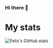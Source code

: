 ### Hi there 👋

# My stats
![Felix's GitHub stats](https://github-readme-stats.vercel.app/api?username=filtitov2001&bg_color=000000,1e0f2a,32144f,481677,5d16a2,7410d0,8b00ff&title_color=481677&text_color=bd71ff)

<!--
**filtitov2001/filtitov2001** is a ✨ _special_ ✨ repository because its `README.md` (this file) appears on your GitHub profile.

Here are some ideas to get you started:

- 🔭 I’m currently working on ...
- 🌱 I’m currently learning ...
- 👯 I’m looking to collaborate on ...
- 🤔 I’m looking for help with ...
- 💬 Ask me about ...
- 📫 How to reach me: ...
- 😄 Pronouns: ...
- ⚡ Fun fact: ...
-->
